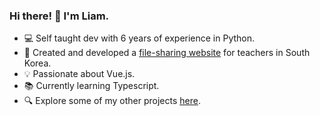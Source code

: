 ### Hi there! 👋 I'm Liam.

- 💻 Self taught dev with 6 years of experience in Python.
- 🚀 Created and developed a [file-sharing website](https://bibimhak.com) for teachers in South Korea.
- 💡 Passionate about Vue.js.
- 📚 Currently learning Typescript.
- 🔍 Explore some of my other projects [here](https://liamb0t.dev).
